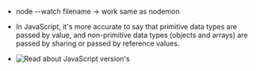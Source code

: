 - node --watch filename -> work same as nodemon
- In JavaScript, it's more accurate to say that primitive data types are passed by value, and non-primitive data types (objects and arrays) are passed by sharing or passed by reference values.

- ![Read about JavaScript version's](https://www.w3schools.com/js/js_versions.asp)
